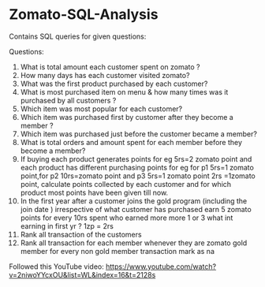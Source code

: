 # Zomato-SQL-Analysis

Contains SQL queries for given questions:

Questions:

1. What is total amount each customer spent on zomato ?
2. How many days has each customer visited zomato?
3. What was the first product purchased by each customer?
4. What is most purchased item on menu & how many times was it purchased by all customers ?
5. Which item was most popular for each customer?
6. Which item was purchased first by customer after they become a member ?
7. Which item was purchased just before the customer became a member?
8. What is total orders and amount spent for each member before they become a member?
9. If buying each product generates points for eg 5rs=2 zomato point and each product has different purchasing points for eg for p1 5rs=1 zomato point,for p2 10rs=zomato point and p3 5rs=1 zomato point  2rs =1zomato point, calculate points collected by each customer and for which product most points have been given till now.
10. In the first year after a customer joins the gold program (including the join date ) irrespective of what customer has purchased earn 5 zomato points for every 10rs spent who earned more more 1 or 3 what int earning in first yr ? 1zp = 2rs
11. Rank all transaction of the customers
12. Rank all transaction for each member whenever they are zomato gold member for every non gold member transaction mark as na

Followed this YouTube video: https://www.youtube.com/watch?v=2niwoYYcxOU&list=WL&index=16&t=2128s
